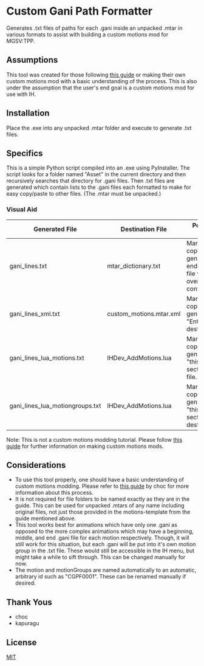 # Custom Gani Path Formatter

Generates .txt files of paths for each .gani inside an unpacked .mtar in various formats to assist with building a custom motions mod for MGSV:TPP.

## Assumptions

This tool was created for those following [this guide](https://chocmake.github.io/guides/mgsv-adding-player-motions/) or making their own custom motions mod with a basic understanding of the process. This is also under the assumption that the user's end goal is a custom motions mod for use with IH.

## Installation

Place the .exe into any unpacked .mtar folder and execute to generate .txt files.

## Specifics

This is a simple Python script compiled into an .exe using PyInstaller. The script looks for a folder named "Asset" in the current directory and then recursively searches that directory for .gani files. Then .txt files are generated which contain lists to the .gani files each formatted to make for easy copy/paste to other files. (The .mtar must be unpacked.)

### Visual Aid

| Generated File                  | Destination File        | Post-execution Action                                                                                    |
|---------------------------------|-------------------------|----------------------------------------------------------------------------------------------------------|
| gani_lines.txt                  | mtar_dictionary.txt     | Manually copy/paste from generated file to end of destination file without overwriting existing content. |
| gani_lines_xml.txt              | custom_motions.mtar.xml | Manually copy/paste from generated file to "Entries" section of destination file.                        |
| gani_lines_lua_motions.txt      | IHDev_AddMotions.lua    | Manually copy/paste from generated file to "this.motions" section destination file.                      |
| gani_lines_lua_motiongroups.txt | IHDev_AddMotions.lua    | Manually copy/paste from generated file to "this.motionGroups" section of destination file.              |

Note: This is not a custom motions modding tutorial. Please follow [this guide](https://chocmake.github.io/guides/mgsv-adding-player-motions/) for further information on making custom motions mods.

## Considerations

- To use this tool properly, one should have a basic understanding of custom motions modding. Please refer to [this guide](https://chocmake.github.io/guides/mgsv-adding-player-motions/) by choc for more information about this process.
- It is not required for file folders to be named exactly as they are in the guide. This can be used for unpacked .mtars of any name including original files, not just those provided in the motions-template from the guide mentioned above.
- This tool works best for animations which have only one .gani as opposed to the more complex animations which may have a beginning, middle, and end .gani file for each motion respectively. Though, it will still work for this situation, but each .gani will be put into it's own motion group in the .txt file. These would still be accessible in the IH menu, but might take a while to sift through. This can be changed manually for now.
- The motion and motionGroups are named automatically to an automatic, arbitrary id such as "CGPF0001". These can be renamed manually if desired.

## Thank Yous

- choc
- kapuragu

## License

[MIT](https://choosealicense.com/licenses/mit/)
